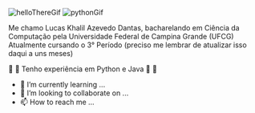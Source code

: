 ![helloThereGif](https://github.com/LucasKhalil/LucasKhalil/assets/141183048/66bac7dc-cc73-4110-9feb-b27c4e695b68)
![pythonGif](https://github.com/LucasKhalil/LucasKhalil/assets/141183048/dca14452-22d1-45cf-a371-719a6134b4f4)

Me chamo Lucas Khalil Azevedo Dantas, bacharelando em Ciência da Computação pela Universidade Federal de Campina Grande (UFCG)
Atualmente cursando o 3° Período (preciso me lembrar de atualizar isso daqui a uns meses)

🐍  🍵 Tenho experiência em Python e Java  🐍  🍵

- 🌱 I’m currently learning ...
- 💞️ I’m looking to collaborate on ...
- 📫 How to reach me ...

<!---
LucasKhalil/LucasKhalil is a ✨ special ✨ repository because its `README.md` (this file) appears on your GitHub profile.
You can click the Preview link to take a look at your changes.
--->
